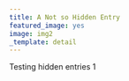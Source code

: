 ```yaml
---
title: A Not so Hidden Entry
featured_image: yes
image: img2
_template: detail
---
```

Testing hidden entries 1





